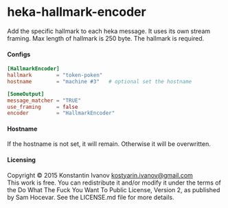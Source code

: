 heka-hallmark-encoder
=====================

Add the specific hallmark to each heka message.
It uses its own stream framing. Max length of hallmark
is 250 byte. The hallmark is required.

#### Configs

```toml
[HallmarkEncoder]
hallmark        = "token-poken"
hostname        = "machine #3"   # optional set the hostname

[SomeOutput]
message_matcher = "TRUE"
use_framing     = false
encoder         = "HallmarkEncoder"
```

#### Hostname

If the hostname is not set, it will remain.
Otherwise it will be overwritten.

#### Licensing

Copyright © 2015 Konstantin Ivanov <kostyarin.ivanov@gmail.com>  
This work is free. You can redistribute it and/or modify it under the
terms of the Do What The Fuck You Want To Public License, Version 2,
as published by Sam Hocevar. See the LICENSE.md file for more details.
